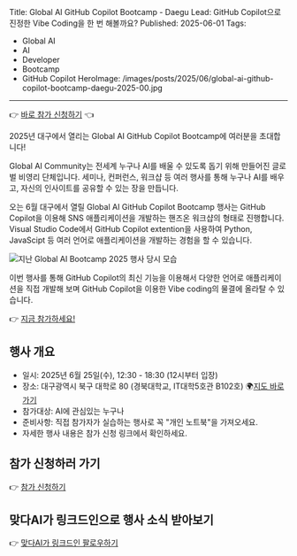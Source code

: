 Title: Global AI GitHub Copilot Bootcamp - Daegu
Lead: GitHub Copilot으로 진정한 Vibe Coding을 한 번 해볼까요?
Published: 2025-06-01
Tags:
  - Global AI
  - AI
  - Developer
  - Bootcamp
  - GitHub Copilot
HeroImage: /images/posts/2025/06/global-ai-github-copilot-bootcamp-daegu-2025-00.jpg

---

👉 [바로 참가 신청하기][event-register] 👈

2025년 대구에서 열리는 Global AI GitHub Copilot Bootcamp에 여러분을 초대합니다!

Global AI Community는 전세계 누구나 AI를 배울 수 있도록 돕기 위해 만들어진 글로벌 비영리 단체입니다. 세미나, 컨퍼런스, 워크샵 등 여러 행사를 통해 누구나 AI를 배우고, 자신의 인사이트를 공유할 수 있는 장을 만듭니다.

오는 6월 대구에서 열릴 Global AI GitHub Copilot Bootcamp 행사는 GitHub Copilot을 이용해 SNS 애플리케이션을 개발하는 핸즈온 워크샵의 형태로 진행합니다. Visual Studio Code에서 GitHub Copilot extention을 사용하여 Python, JavaScipt 등 여러 언어로 애플리케이션을 개발하는 경험을 할 수 있습니다.

![지난 Global AI Bootcamp 2025 행사 당시 모습][image-00]

이번 행사를 통해 GitHub Copilot의 최신 기능을 이용해서 다양한 언어로 애플리케이션을 직접 개발해 보며 GitHub Copilot을 이용한 Vibe coding의 물결에 올라탈 수 있습니다.

👉 [지금 참가하세요!][event-register]

## 행사 개요

- 일시: 2025년 6월 25일(수), 12:30 - 18:30 (12시부터 입장)
- 장소: 대구광역시 북구 대학로 80 (경북대학교, IT대학5호관 B102호) 🌍[지도 바로가기][map]
- 참가대상: AI에 관심있는 누구나
- 준비사항: 직접 참가자가 실습하는 행사로 꼭 "개인 노트북"을 가져오세요.
- 자세한 행사 내용은 참가 신청 링크에서 확인하세요.

## 참가 신청하러 가기

👉 [참가 신청하기][event-register]

## 맞다AI가 링크드인으로 행사 소식 받아보기

👉 [맞다AI가 링크드인 팔로우하기][matdaaiga-sns]


[image-00]: /images/posts/2025/03/global-ai-bootcamp-daegu-2025-retro-00.jpg

[map]: https://naver.me/xKEFvbl4

[event-register]: https://bit.ly/globalai-ghcp-bootcamp-register2025

[matdaaiga-sns]: https://www.linkedin.com/company/matdaaiga